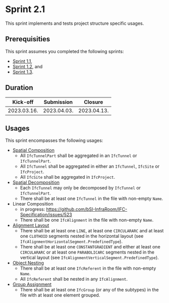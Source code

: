 # Sprint 2.1

This sprint implements and tests project structure specific usages.


## Prerequisities

This sprint assumes you completed the following sprints:

- [Sprint 1.1](./sprint1_1.md),
- [Sprint 1.2](./sprint1_2.md), and
- [Sprint 1.3](./sprint1_3.md).


## Duration

| Kick-off    | Submission  | Closure     |
|-------------|-------------|-------------|
| 2023.03.16. | 2023.04.03. | 2023.04.13. |


## Usages

This sprint encompasses the following usages:

- [Spatial Composition](https://bsi-infraroom.github.io/IFC-Documentation-Tunnel/4_4_0_0/general/HTML/link/spatial-composition.htm)
    - All `IfcTunnelPart` shall be aggregated in an `IfcTunnel` or `IfcTunnelPart`.
    - All `IfcTunnel` shall be aggregated in either an `IfcTunnel`, `IfcSite` or `IfcProject`.
    - All `IfcSite` shall be aggregated in `IfcProject`.
- [Spatial Decomposition](https://bsi-infraroom.github.io/IFC-Documentation-Tunnel/4_4_0_0/general/HTML/link/spatial-decomposition.htm)
    - Each `IfcTunnel` may only be decomposed by `IfcTunnel` or `IfcTunnelPart`.
    - There shall be at least one `IfcTunnel` in the file with non-empty `Name`.
- Linear Composition
    - in progress: https://github.com/bSI-InfraRoom/IFC-Specification/issues/523
    - There shall be one `IfcAlignment` in the file with non-empty `Name`.
- [Alignment Layout](https://bsi-infraroom.github.io/IFC-Documentation-Tunnel/4_4_0_0/general/HTML/link/alignment-layout.htm)
    - There shall be at least one `LINE`, at least one `CIRCULARARC` and at least one `CLOTHOID` segments nested in the horizontal layout (see `IfcAlignmentHorizontalSegment.PredefinedType`).
    - There shall be at least one `CONSTANTGRADIENT` and either at least one `CIRCULARARC` or at least one `PARABOLICARC` segments nested in the vertical layout (see `IfcAlignmentVerticalSegment.PredefinedType`).
- [Object Nesting](https://bsi-infraroom.github.io/IFC-Documentation-Tunnel/4_4_0_0/general/HTML/link/object-nesting.htm)
    - There shall be at least one `IfcReferent` in the file with non-empty `Name`.
    - All `IfcReferent` shall be nested in any `IfcAlignment`.
- [Group Assignment](https://bsi-infraroom.github.io/IFC-Documentation-Tunnel/4_4_0_0/general/HTML/link/group-assignment.htm)
    - There shall be at least one `IfcGroup` (or any of the subtypes) in the file with at least one element grouped.
